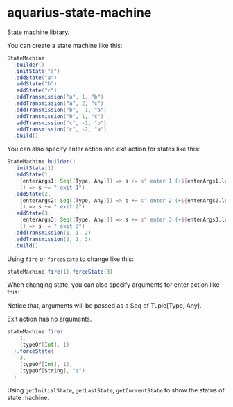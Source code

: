 # aquarius-state-machine

State machine library.

You can create a state machine like this:

```scala
StateMachine
  .builder()
  .initState("a")
  .addState("a")
  .addState("b")
  .addState("c")
  .addTransmission("a", 1, "b")
  .addTransmission("a", 2, "c")
  .addTransmission("b", -1, "a")
  .addTransmission("b", 1, "c")
  .addTransmission("c", -1, "b")
  .addTransmission("c", -2, "a")
  .build()
```

You can also specify enter action and exit action for states like this:

```scala
StateMachine.builder()
  .initState(1)
  .addState(1,
    (enterArgs1: Seq[(Type, Any)]) => s += s" enter 1 (+${enterArgs1.length} params)",
    () => s += " exit 1")
  .addState(2,
    (enterArgs2: Seq[(Type, Any)]) => s += s" enter 2 (+${enterArgs2.length} params)",
    () => s += " exit 2")
  .addState(3,
    (enterArgs3: Seq[(Type, Any)]) => s += s" enter 3 (+${enterArgs3.length} params)",
    () => s += " exit 3")
  .addTransmission(1, 1, 2)
  .addTransmission(2, 1, 3)
  .build()
```

Using ```fire``` or ```forceState``` to change like this:

```scala
stateMachine.fire(1).forceState(3)
```

When changing state, you can also specify arguments for enter action like this:

Notice that, arguments will be passed as a Seq of Tuple[Type, Any]. 

Exit action has no arguments.
```scala
stateMachine.fire(
    1,
    (typeOf[Int], 1)
  ).forceState(
    3,
    (typeOf[Int], 1),
    (typeOf[String], "a")
  )
```

Using ```getInitialState```, ```getLastState```, ```getCurrentState``` to show the status of state machine.
